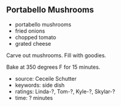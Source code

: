 Portabello Mushrooms
--------------------

- portabello mushrooms
- fried onions
- chopped tomato
- grated cheese

Carve out mushrooms.  Fill with goodies.

Bake at 350 degrees F for 15 minutes.

- source: Ceceile Schutter
- keywords: side dish
- ratings: Linda-?, Tom-?, Kyle-?, Skylar-?
- time: ? minutes
